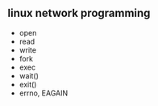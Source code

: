 ## linux network programming
- open 
- read
- write
- fork
- exec
- wait()
- exit()
- errno, EAGAIN

